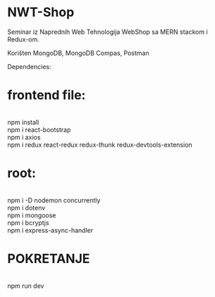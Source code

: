 # NWT-Shop
Seminar iz Naprednih Web Tehnologija WebShop sa MERN stackom i Redux-om.

Korišten MongoDB, MongoDB Compas, Postman

Dependencies:

<h1><strong>frontend file:</strong></h1><br>
npm install<br>
npm i react-bootstrap<br>
npm i axios<br>
npm i redux react-redux redux-thunk redux-devtools-extension<br>

<h1><strong>root:</strong></h1><br>
npm i -D nodemon concurrently<br>
npm i dotenv<br>
npm i mongoose<br>
npm i bcryptjs<br>
npm i express-async-handler<br>

<h1><strong>POKRETANJE</strong></h1><br>
npm run dev<br>

